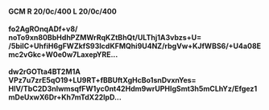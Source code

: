 #### GCM R 20/0c/400 L 20/0c/400
**fo2AgROnqADf+v8/**<br/>**noTo9xn80BbHdhPZMWrRqKZtBhQt/ULThj1A3vbzs+U=**<br/>**/5biIC+UhfiH6gFWZkfS93IcdKFMQhi9U4NZ/rbgVw+KJfWBS6/+U4a08Emc2vGkc+W0e0w7LaxepYRE...**<br/><br/>
**dw2rGOTta4BT2M1A**<br/>**VPz7u7zrE5qO19+LU9RT+fBBUftXgHcBo1snDvxnYes=**<br/>**HlV/TbC2D3nlwmsqfFW1yc0nt42Hdm9wrUPHIgSmt3h5mCLhYz/Efgez1mDeUxwX6Dr+Kh7mTdX22lpD...**